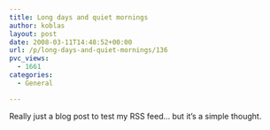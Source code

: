 ```yaml
---
title: Long days and quiet mornings
author: koblas
layout: post
date: 2008-03-11T14:48:52+00:00
url: /p/long-days-and-quiet-mornings/136
pvc_views:
  - 1661
categories:
  - General

---
```

Really just a blog post to test my RSS feed&#8230; but it&#8217;s a simple thought.